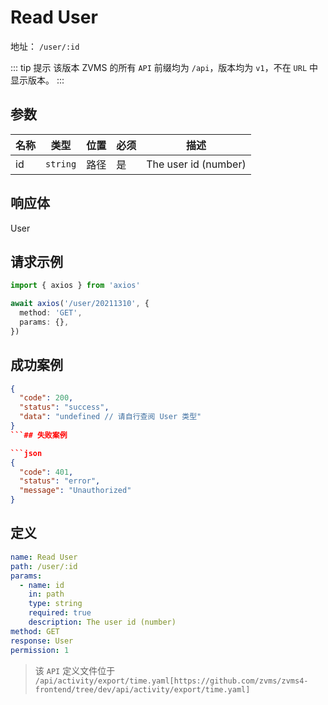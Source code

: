 # Read User<Badge type="info" text="GET" />

地址： `/user/:id`

::: tip 提示
该版本 ZVMS 的所有 `API` 前缀均为 `/api`，版本均为 `v1`，不在 `URL` 中显示版本。
:::

## 参数

| 名称 | 类型     | 位置 | 必须 | 描述                 |
| ---- | -------- | ---- | ---- | -------------------- |
| id   | `string` | 路径 | 是   | The user id (number) |

## 响应体

User

## 请求示例

```typescript
import { axios } from 'axios'

await axios('/user/20211310', {
  method: 'GET',
  params: {},
})
```

## 成功案例

````json
{
  "code": 200,
  "status": "success",
  "data": "undefined // 请自行查阅 User 类型"
}
```## 失败案例

```json
{
  "code": 401,
  "status": "error",
  "message": "Unauthorized"
}
````

## 定义

```yaml
name: Read User
path: /user/:id
params:
  - name: id
    in: path
    type: string
    required: true
    description: The user id (number)
method: GET
response: User
permission: 1
```

> 该 `API` 定义文件位于 `/api/activity/export/time.yaml[https://github.com/zvms/zvms4-frontend/tree/dev/api/activity/export/time.yaml]`
